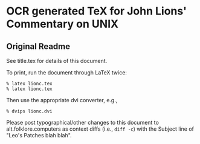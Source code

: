 # OCR generated TeX for John Lions' Commentary on UNIX

## Original Readme

See title.tex for details of this document.

To print, run the document through LaTeX twice:

    % latex lionc.tex
    % latex lionc.tex

Then use the appropriate dvi converter, e.g.,

    % dvips lionc.dvi


Please post typographical/other changes to this document
to alt.folklore.computers as context diffs (i.e., `diff -c`)
with the Subject line of "Leo's Patches blah blah".
